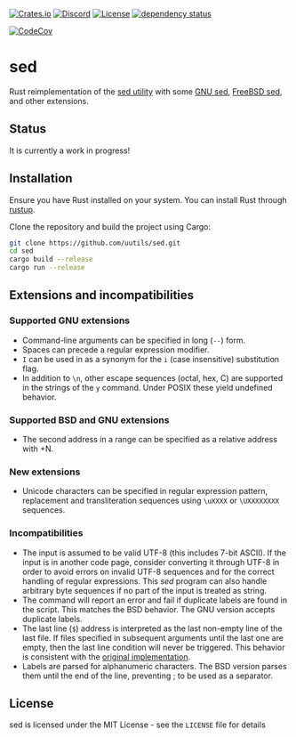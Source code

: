 [![Crates.io](https://img.shields.io/crates/v/sed.svg)](https://crates.io/crates/sed)
[![Discord](https://img.shields.io/badge/discord-join-7289DA.svg?logo=discord&longCache=true&style=flat)](https://discord.gg/wQVJbvJ)
[![License](http://img.shields.io/badge/license-MIT-blue.svg)](https://github.com/uutils/sed/blob/main/LICENSE)
[![dependency status](https://deps.rs/repo/github/uutils/sed/status.svg)](https://deps.rs/repo/github/uutils/sed)

[![CodeCov](https://codecov.io/gh/uutils/sed/branch/master/graph/badge.svg)](https://codecov.io/gh/uutils/sed)

# sed

Rust reimplementation of the [sed utility](https://pubs.opengroup.org/onlinepubs/9799919799/utilities/sed.html)
with some [GNU sed](https://www.gnu.org/software/sed/manual/sed.html),
[FreeBSD sed](https://man.freebsd.org/cgi/man.cgi?sed(1)),
and other extensions.

## Status

It is currently a work in progress!

## Installation

Ensure you have Rust installed on your system. You can install Rust through [rustup](https://rustup.rs/).

Clone the repository and build the project using Cargo:

```bash
git clone https://github.com/uutils/sed.git
cd sed
cargo build --release
cargo run --release
```
## Extensions and incompatibilities
### Supported GNU extensions
* Command-line arguments can be specified in long (`--`) form.
* Spaces can precede a regular expression modifier.
* `I` can be used in as a synonym for the `i` (case insensitive) substitution
  flag.
* In addition to `\n`, other escape sequences (octal, hex, C) are supported
  in the strings of the `y` command.
  Under POSIX these yield undefined behavior.

### Supported BSD and GNU extensions
* The second address in a range can be specified as a relative address with +N.

### New extensions
* Unicode characters can be specified in regular expression pattern, replacement
  and transliteration sequences using `\uXXXX` or `\UXXXXXXXX` sequences.

### Incompatibilities
* The input is assumed to be valid UTF-8 (this includes 7-bit ASCII).
  If the input is in another code page, consider converting it through UTF-8
  in order to avoid errors on invalid UTF-8 sequences and for the correct
  handling of regular expressions.
  This _sed_ program can also handle arbitrary byte sequences if no part of the
  input is treated as string.
* The command will report an error and fail if duplicate labels are found
  in the script.
  This matches the BSD behavior. The GNU version accepts duplicate labels.
* The last line (`$`) address is interpreted as the last non-empty line of
  the last file.  If files specified in subsequent arguments until the last
  one are empty, then the last line condition will never be triggered.
  This behavior is consistent with the
  [original implementation](https://github.com/dspinellis/unix-history-repo/blob/Research-V7/usr/src/cmd/sed/sed1.c#L665).
* Labels are parsed for alphanumeric characters. The BSD version parses them
  until the end of the line, preventing ; to be used as a separator.

## License

sed is licensed under the MIT License - see the `LICENSE` file for details
